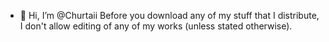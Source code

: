 - 👋 Hi, I’m @Churtaii
Before you download any of my stuff that I distribute, I don't allow editing of any of my works (unless stated otherwise). 
